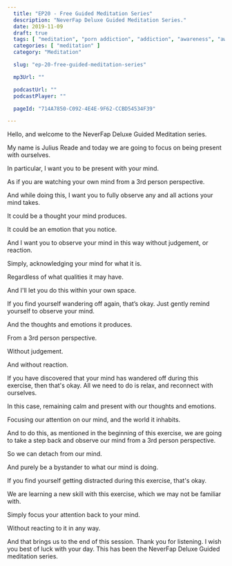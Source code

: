 ```yaml
---
  title: "EP20 - Free Guided Meditation Series"
  description: "NeverFap Deluxe Guided Meditation Series."
  date: 2019-11-09
  draft: true
  tags: [ "meditation", "porn addiction", "addiction", "awareness", "awareness exercises", "perspective", "nofap", "neverfap", "neverfap deluxe" ]
  categories: [ "meditation" ]
  category: "Meditation"

  slug: "ep-20-free-guided-meditation-series"

  mp3Url: ""

  podcastUrl: ""
  podcastPlayer: ""

  pageId: "714A7850-C092-4E4E-9F62-CCBD54534F39"

---
```


<!-- focus/attention/consciousness -->

Hello, and welcome to the NeverFap Deluxe Guided Meditation series.

My name is Julius Reade and today we are going to focus on being present with ourselves.

In particular, I want you to be present with your mind.

As if you are watching your own mind from a 3rd person perspective.

And while doing this, I want you to fully observe any and all actions your mind takes.

It could be a thought your mind produces.

It could be an emotion that you notice.

And I want you to observe your mind in this way without judgement, or reaction.

Simply, acknowledging your mind for what it is.

Regardless of what qualities it may have.

And I'll let you do this within your own space.



If you find yourself wandering off again, that’s okay. Just gently remind yourself to observe your mind.

And the thoughts and emotions it produces.

From a 3rd person perspective.

Without judgement.

And without reaction.




If you have discovered that your mind has wandered off during this exercise, then that's okay. All we need to do is relax, and reconnect with ourselves.

In this case, remaining calm and present with our thoughts and emotions.

Focusing our attention on our mind, and the world it inhabits.

And to do this, as mentioned in the beginning of this exercise, we are going to take a step back and observe our mind from a 3rd person perspective.

So we can detach from our mind.

And purely be a bystander to what our mind is doing.



If you find yourself getting distracted during this exercise, that's okay.

We are learning a new skill with this exercise, which we may not be familiar with.

Simply focus your attention back to your mind.

Without reacting to it in any way.


And that brings us to the end of this session. Thank you for listening. I wish you best of luck with your day. This has been the NeverFap Deluxe Guided meditation series.

